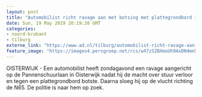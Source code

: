 ```yaml
---
layout: post
title: "Automobilist richt ravage aan met botsing met plattegrondbord in Oisterwijk en slaat op de vlucht"
date: Sun, 19 May 2019 20:19:38 GMT
categories: 
- noord-brabant 
- tilburg 
externe_link: "https://www.ad.nl/tilburg/automobilist-richt-ravage-aan-met-botsing-met-plattegrondbord-in-oisterwijk-en-slaat-op-de-vlucht~a2caf567/"
feature_image: "https://images4.persgroep.net/rcs/wX7zSZBXmoUh9AxDN4mn5BtXNv8/diocontent/148787336/_fitwidth/400/?appId=21791a8992982cd8da851550a453bd7f&quality=0.7"
---
```


OISTERWIJK - Een automobilist heeft zondagavond een ravage aangericht op de Pannenschuurlaan in Oisterwijk nadat hij de macht over stuur verloor en tegen een plattegrondbord botste. Daarna sloeg hij op de vlucht richting de N65. De politie is naar hem op zoek.
